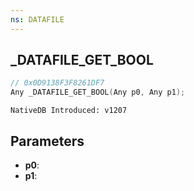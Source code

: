 ```yaml
---
ns: DATAFILE
---
```

## _DATAFILE_GET_BOOL

```c
// 0x0D9138F3F8261DF7
Any _DATAFILE_GET_BOOL(Any p0, Any p1);
```

```
NativeDB Introduced: v1207
```

## Parameters
* **p0**:
* **p1**:
